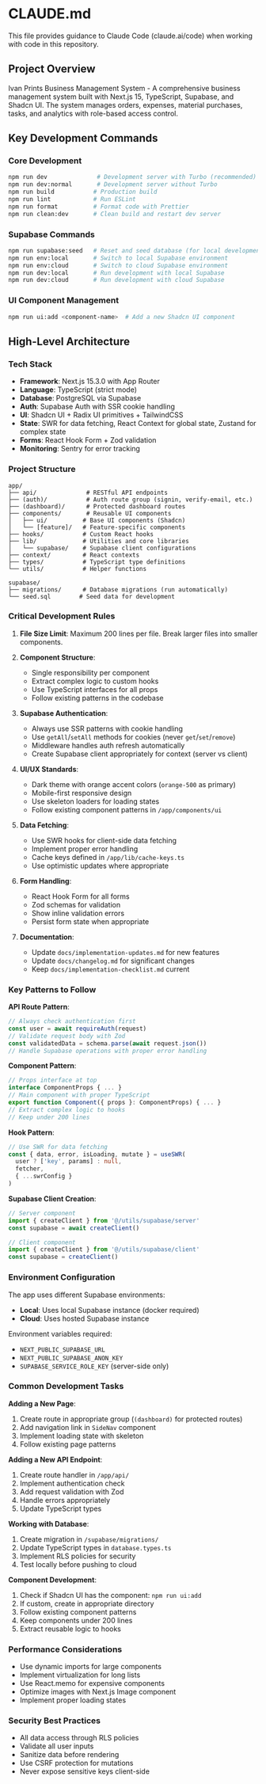 # CLAUDE.md

This file provides guidance to Claude Code (claude.ai/code) when working with code in this repository.

## Project Overview

Ivan Prints Business Management System - A comprehensive business management system built with Next.js 15, TypeScript, Supabase, and Shadcn UI. The system manages orders, expenses, material purchases, tasks, and analytics with role-based access control.

## Key Development Commands

### Core Development
```bash
npm run dev              # Development server with Turbo (recommended)
npm run dev:normal       # Development server without Turbo
npm run build           # Production build
npm run lint            # Run ESLint
npm run format          # Format code with Prettier
npm run clean:dev       # Clean build and restart dev server
```

### Supabase Commands
```bash
npm run supabase:seed   # Reset and seed database (for local development)
npm run env:local       # Switch to local Supabase environment
npm run env:cloud       # Switch to cloud Supabase environment
npm run dev:local       # Run development with local Supabase
npm run dev:cloud       # Run development with cloud Supabase
```

### UI Component Management
```bash
npm run ui:add <component-name>  # Add a new Shadcn UI component
```

## High-Level Architecture

### Tech Stack
- **Framework**: Next.js 15.3.0 with App Router
- **Language**: TypeScript (strict mode)
- **Database**: PostgreSQL via Supabase
- **Auth**: Supabase Auth with SSR cookie handling
- **UI**: Shadcn UI + Radix UI primitives + TailwindCSS
- **State**: SWR for data fetching, React Context for global state, Zustand for complex state
- **Forms**: React Hook Form + Zod validation
- **Monitoring**: Sentry for error tracking

### Project Structure
```
app/
├── api/              # RESTful API endpoints
├── (auth)/           # Auth route group (signin, verify-email, etc.)
├── (dashboard)/      # Protected dashboard routes
├── components/       # Reusable UI components
│   ├── ui/          # Base UI components (Shadcn)
│   └── [feature]/   # Feature-specific components
├── hooks/           # Custom React hooks
├── lib/             # Utilities and core libraries
│   └── supabase/    # Supabase client configurations
├── context/         # React contexts
├── types/           # TypeScript type definitions
└── utils/           # Helper functions

supabase/
├── migrations/      # Database migrations (run automatically)
└── seed.sql        # Seed data for development
```

### Critical Development Rules

1. **File Size Limit**: Maximum 200 lines per file. Break larger files into smaller components.

2. **Component Structure**: 
   - Single responsibility per component
   - Extract complex logic to custom hooks
   - Use TypeScript interfaces for all props
   - Follow existing patterns in the codebase

3. **Supabase Authentication**:
   - Always use SSR patterns with cookie handling
   - Use `getAll`/`setAll` methods for cookies (never `get`/`set`/`remove`)
   - Middleware handles auth refresh automatically
   - Create Supabase client appropriately for context (server vs client)

4. **UI/UX Standards**:
   - Dark theme with orange accent colors (`orange-500` as primary)
   - Mobile-first responsive design
   - Use skeleton loaders for loading states
   - Follow existing component patterns in `/app/components/ui`

5. **Data Fetching**:
   - Use SWR hooks for client-side data fetching
   - Implement proper error handling
   - Cache keys defined in `/app/lib/cache-keys.ts`
   - Use optimistic updates where appropriate

6. **Form Handling**:
   - React Hook Form for all forms
   - Zod schemas for validation
   - Show inline validation errors
   - Persist form state when appropriate

7. **Documentation**:
   - Update `docs/implementation-updates.md` for new features
   - Update `docs/changelog.md` for significant changes
   - Keep `docs/implementation-checklist.md` current

### Key Patterns to Follow

**API Route Pattern**:
```typescript
// Always check authentication first
const user = await requireAuth(request)
// Validate request body with Zod
const validatedData = schema.parse(await request.json())
// Handle Supabase operations with proper error handling
```

**Component Pattern**:
```typescript
// Props interface at top
interface ComponentProps { ... }
// Main component with proper TypeScript
export function Component({ props }: ComponentProps) { ... }
// Extract complex logic to hooks
// Keep under 200 lines
```

**Hook Pattern**:
```typescript
// Use SWR for data fetching
const { data, error, isLoading, mutate } = useSWR(
  user ? ['key', params] : null,
  fetcher,
  { ...swrConfig }
)
```

**Supabase Client Creation**:
```typescript
// Server component
import { createClient } from '@/utils/supabase/server'
const supabase = await createClient()

// Client component  
import { createClient } from '@/utils/supabase/client'
const supabase = createClient()
```

### Environment Configuration

The app uses different Supabase environments:
- **Local**: Uses local Supabase instance (docker required)
- **Cloud**: Uses hosted Supabase instance

Environment variables required:
- `NEXT_PUBLIC_SUPABASE_URL`
- `NEXT_PUBLIC_SUPABASE_ANON_KEY`
- `SUPABASE_SERVICE_ROLE_KEY` (server-side only)

### Common Development Tasks

**Adding a New Page**:
1. Create route in appropriate group (`(dashboard)` for protected routes)
2. Add navigation link in `SideNav` component
3. Implement loading state with skeleton
4. Follow existing page patterns

**Adding a New API Endpoint**:
1. Create route handler in `/app/api/`
2. Implement authentication check
3. Add request validation with Zod
4. Handle errors appropriately
5. Update TypeScript types

**Working with Database**:
1. Create migration in `/supabase/migrations/`
2. Update TypeScript types in `database.types.ts`
3. Implement RLS policies for security
4. Test locally before pushing to cloud

**Component Development**:
1. Check if Shadcn UI has the component: `npm run ui:add`
2. If custom, create in appropriate directory
3. Follow existing component patterns
4. Keep components under 200 lines
5. Extract reusable logic to hooks

### Performance Considerations
- Use dynamic imports for large components
- Implement virtualization for long lists
- Use React.memo for expensive components
- Optimize images with Next.js Image component
- Implement proper loading states

### Security Best Practices
- All data access through RLS policies
- Validate all user inputs
- Sanitize data before rendering
- Use CSRF protection for mutations
- Never expose sensitive keys client-side